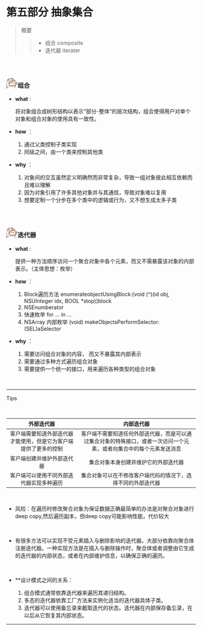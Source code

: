 <h1>第五部分 抽象集合</h1>

> 概要
>
> > - 组合 composite
> > - 迭代器 iterater

<br>

<br>

<img src="https://github.com/zhuxinyu/blog/blob/master/logo.jpg" width = "30" height = "30" div align=left /><h3>组合</h3>

- **what** : 

  将对象组合成树形结构以表示“部分-整体”的层次结构，组合使得用户对单个对象和组合对象的使用具有一致性。

- **how** ：

  1. 通过父类控制子类实现
  2. 同级之间，由一个类来控制其他类

- **why** ：

  1. 对象间的交互虽然定义明确然而非常复杂，导致一组对象彼此相互依赖而且难以理解
  2. 因为对象引用了许多其他对象并与其通信，导致对象难以复用
  3. 想要定制一个分步在多个类中的逻辑或行为，又不想生成太多子类

<br>

<br>

<img src="https://github.com/zhuxinyu/blog/blob/master/logo.jpg" width = "30" height = "30" div align=left /><h3>迭代器</h3>

- **what** : 

  提供一种方法顺序访问一个聚合对象中各个元素，而又不需暴露该对象的内部表示。（主体思想：枚举）

- **how** ：

  1. Block遍历方法 enumerateobjectUsingBlock:(void (^)(id obj, NSUInteger idx, BOOL *stop))block
  2. NSEnumberator
  3. 快速枚举 for ... in ...
  4. NSArray 内部枚举 (void) makeObjectsPerformSelector:(SEL)aSelector

- **why** ：

  1. 需要访问组合对象的内容， 而又不暴露其内部表示
  2. 需要通过多种方式遍历组合对象
  3. 需要提供一个统一的接口，用来遍历各种类型的组合对象

<br>

---

Tips

​	

|                          外部迭代器                          |                          内部迭代器                          |
| :----------------------------------------------------------: | :----------------------------------------------------------: |
| 客户端需要知道外部迭代器才能使用，但是它为客户端提供了更多的控制 | 客户端不需要知道任何外部迭代器，而是可以通过集合对象的特殊接口，或者一次访问一个元素，或者向集合中的每个元素发送消息 |
|                  客户端创建并维护外部迭代器                  |             集合对象本身创建并维护它的外部迭代器             |
|           客户端可以使用不同外部迭代器实现多种遍历           | 集合对象可以在不修改客户端代码的情况下，选择不同的外部迭代器 |

<br>

- 风险：在遍历时修改聚合对象为保证数据正确最简单的办法是对聚合对象进行deep copy,然后遍历副本，但deep copy可能影响性能，代价较大

  <br>

-  有很多方法可以实现不受元素插入与删除影响的迭代器。大部分依靠向聚合体注册迭代器。一种实现方法是在插入与删除操作时，聚合体或者调整由它生成的迭代器的内部状态，或者在内部维护信息，以确保正确的遍历。

  <br>

- **设计模式之间的关系：

   	1. 组合模式通常依靠迭代器来遍历其递归结构。
   	2. 多态的迭代器依靠工厂方法来实例化适当的迭代器具体子类。
   	3. 迭代器可以使用备忘录来截取迭代的状态。迭代器在内部保存备忘录，在以后从它恢复其内部状态。

---

